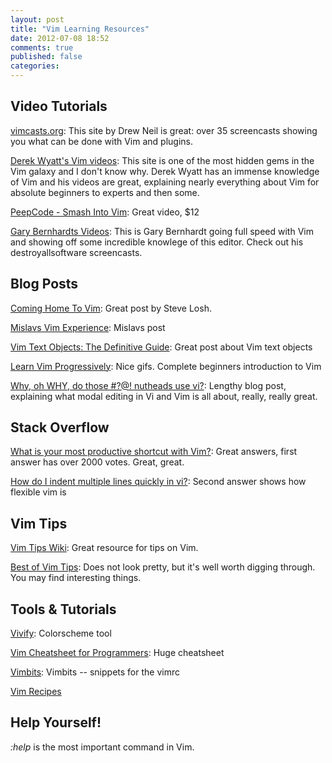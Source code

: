 ```yaml
---
layout: post
title: "Vim Learning Resources"
date: 2012-07-08 18:52
comments: true
published: false
categories: 
---
```


## Video Tutorials

[vimcasts.org](http://www.vimcasts.org "Vimcasts.org"): This site by Drew Neil
is great: over 35 screencasts showing you what can be done with Vim and
plugins.

[Derek Wyatt's Vim videos](http://http://www.derekwyatt.org/vim/vim-tutorial-videos/ "Derek Wyatt's Vim Tutorial Videos"):
This site is one of the most hidden gems in the Vim galaxy and I don't know
why. Derek Wyatt has an immense knowledge of Vim and his videos are great,
explaining nearly everything about Vim for absolute beginners to experts and
then some.

[PeepCode - Smash Into Vim](https://peepcode.com/products/smash-into-vim-i "Smash Into Vim"):
Great video, $12

[Gary Bernhardts Videos](http://blog.extracheese.org/2010/11/screencast-custom-vim-refactorings.html "Screencast: Custom Vim Refactorings"):
This is Gary Bernhardt going full speed with Vim and showing off some
incredible knowlege of this editor. Check out his destroyallsoftware
screencasts.

## Blog Posts

[Coming Home To Vim](http://address "title"): Great post by Steve Losh.

[Mislavs Vim Experience](http://address "title"): Mislavs post

[Vim Text Objects: The Definitive Guide](http://blog.carbonfive.com/2011/10/17/vim-text-objects-the-definitive-guide/ "Vim Text Objects: The Definitive Guide"):
Great post about Vim text objects

[Learn Vim Progressively](http://yannesposito.com/Scratch/en/blog/Learn-Vim-Progressively/ "Learn Vim Progressively"):
Nice gifs. Complete beginners introduction to Vim

[Why, oh WHY, do those #?@! nutheads use vi?](http://www.viemu.com/a-why-vi-vim.html "Why, oh WHY, do those #?@! nutheads use vi?"):
Lengthy blog post, explaining what modal editing in Vi and Vim is all about,
really, really great.

## Stack Overflow

[What is your most productive shortcut with Vim?](http://stackoverflow.com/questions/1218390/what-is-your-most-productive-shortcut-with-vim "Stack Overflow - What is your most productive shortcut with Vim?"):
Great answers, first answer has over 2000 votes. Great, great.

[How do I indent multiple lines quickly in vi?](http://stackoverflow.com/questions/235839/how-do-i-indent-multiple-lines-quickly-in-vi "How do I indent multiple lines quickly in vi?"):
Second answer shows how flexible vim is

## Vim Tips

[Vim Tips Wiki](http://vim.wikia.com/wiki/Vim_Tips_Wiki "Vim Tips Wiki"):
Great resource for tips on Vim.

[Best of Vim Tips](http://www.rayninfo.co.uk/vimtips.html "Best of Vim Tips"):
Does not look pretty, but it's well worth digging through. You may find
interesting things.

## Tools & Tutorials
[Vivify](http://bytefluent.com/vivify/ "Vivify"): Colorscheme tool

[Vim Cheatsheet for Programmers](http://michael.peopleofhonoronly.com/vim/ "Vim Cheatsheet for Programmers"):
Huge cheatsheet

[Vimbits](http://vimbits.com "Vimbits"):
Vimbits -- snippets for the vimrc

[Vim Recipes](http://vim.runpaint.org/toc/ "Vim Recipes")

## Help Yourself!

*:help* is the most important command in Vim.
